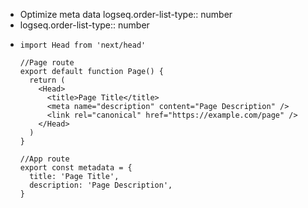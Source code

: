 - Optimize meta data
  logseq.order-list-type:: number
- logseq.order-list-type:: number
- ```
  import Head from 'next/head'
  
  //Page route
  export default function Page() {
    return (
      <Head>
        <title>Page Title</title>
        <meta name="description" content="Page Description" />
        <link rel="canonical" href="https://example.com/page" />
      </Head>
    )
  }
  
  //App route
  export const metadata = {
    title: 'Page Title',
    description: 'Page Description',
  }
  ```